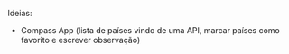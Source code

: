 Ideias:

-   Compass App (lista de países vindo de uma API, marcar países como favorito e escrever observação)
